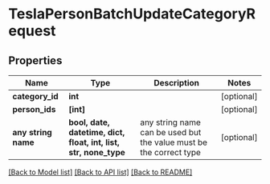 # TeslaPersonBatchUpdateCategoryRequest


## Properties
Name | Type | Description | Notes
------------ | ------------- | ------------- | -------------
**category_id** | **int** |  | [optional] 
**person_ids** | **[int]** |  | [optional] 
**any string name** | **bool, date, datetime, dict, float, int, list, str, none_type** | any string name can be used but the value must be the correct type | [optional]

[[Back to Model list]](../README.md#documentation-for-models) [[Back to API list]](../README.md#documentation-for-api-endpoints) [[Back to README]](../README.md)


